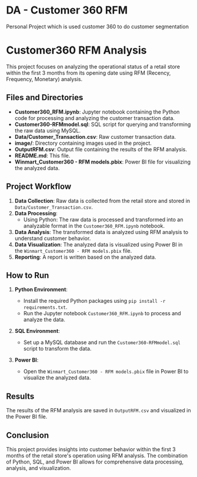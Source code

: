 # DA - Customer 360 RFM
Personal Project which is used customer 360 to do customer segmentation

# Customer360 RFM Analysis

This project focuses on analyzing the operational status of a retail store within the first 3 months from its opening date using RFM (Recency, Frequency, Monetary) analysis.

## Files and Directories

- **Customer360_RFM.ipynb**: Jupyter notebook containing the Python code for processing and analyzing the customer transaction data.
- **Customer360-RFMmodel.sql**: SQL script for querying and transforming the raw data using MySQL.
- **Data/Customer_Transaction.csv**: Raw customer transaction data.
- **image/**: Directory containing images used in the project.
- **OutputRFM.csv**: Output file containing the results of the RFM analysis.
- **README.md**: This file.
- **Winmart_Customer360 - RFM models.pbix**: Power BI file for visualizing the analyzed data.

## Project Workflow

1. **Data Collection**: Raw data is collected from the retail store and stored in `Data/Customer_Transaction.csv`.
2. **Data Processing**:
    - Using Python: The raw data is processed and transformed into an analyzable format in the `Customer360_RFM.ipynb` notebook.
3. **Data Analysis**: The transformed data is analyzed using RFM analysis to understand customer behavior.
4. **Data Visualization**: The analyzed data is visualized using Power BI in the `Winmart_Customer360 - RFM models.pbix` file.
5. **Reporting**: A report is written based on the analyzed data.

## How to Run

1. **Python Environment**:
    - Install the required Python packages using `pip install -r requirements.txt`.
    - Run the Jupyter notebook `Customer360_RFM.ipynb` to process and analyze the data.

2. **SQL Environment**:
    - Set up a MySQL database and run the `Customer360-RFMmodel.sql` script to transform the data.

3. **Power BI**:
    - Open the `Winmart_Customer360 - RFM models.pbix` file in Power BI to visualize the analyzed data.

## Results

The results of the RFM analysis are saved in `OutputRFM.csv` and visualized in the Power BI file.

## Conclusion

This project provides insights into customer behavior within the first 3 months of the retail store's operation using RFM analysis. The combination of Python, SQL, and Power BI allows for comprehensive data processing, analysis, and visualization.
